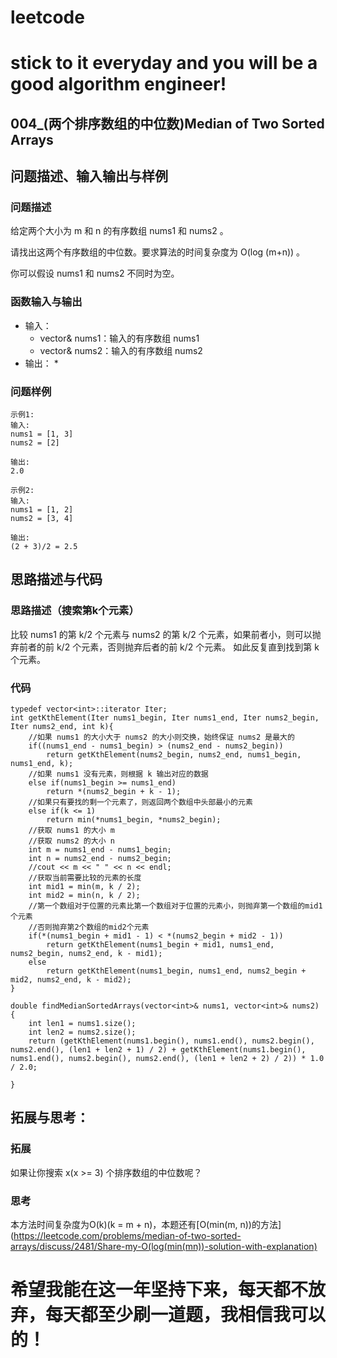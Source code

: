 # leetcode
# stick to it everyday and you will be a good algorithm engineer!
## 004_(两个排序数组的中位数)Median of Two Sorted Arrays
## 问题描述、输入输出与样例

### 问题描述

给定两个大小为 m 和 n 的有序数组 nums1 和 nums2 。

请找出这两个有序数组的中位数。要求算法的时间复杂度为 O(log (m+n)) 。

你可以假设 nums1 和 nums2 不同时为空。


### 函数输入与输出

* 输入：
	* vector<int>& nums1：输入的有序数组 nums1
	* vector<int>& nums2：输入的有序数组 nums2
* 输出：
	* 
	
### 问题样例

	示例1:
	输入: 
	nums1 = [1, 3]
	nums2 = [2]
	  
	输出: 
	2.0
	
	示例2:
	输入: 
	nums1 = [1, 2]
	nums2 = [3, 4]
	  
	输出: 
	(2 + 3)/2 = 2.5
	
## 思路描述与代码	
### 思路描述（搜索第k个元素）
	
比较 nums1 的第 k/2 个元素与 nums2 的第 k/2 个元素，如果前者小，则可以抛弃前者的前 k/2 个元素，否则抛弃后者的前 k/2 个元素。
如此反复直到找到第 k 个元素。

### 代码

	typedef vector<int>::iterator Iter;
    int getKthElement(Iter nums1_begin, Iter nums1_end, Iter nums2_begin, Iter nums2_end, int k){
        //如果 nums1 的大小大于 nums2 的大小则交换，始终保证 nums2 是最大的
        if((nums1_end - nums1_begin) > (nums2_end - nums2_begin))
            return getKthElement(nums2_begin, nums2_end, nums1_begin, nums1_end, k);
        //如果 nums1 没有元素，则根据 k 输出对应的数据
        else if(nums1_begin >= nums1_end)
            return *(nums2_begin + k - 1);
        //如果只有要找的剩一个元素了，则返回两个数组中头部最小的元素
        else if(k <= 1)
            return min(*nums1_begin, *nums2_begin);
        //获取 nums1 的大小 m
        //获取 nums2 的大小 n
        int m = nums1_end - nums1_begin;
        int n = nums2_end - nums2_begin;
        //cout << m << " " << n << endl;
        //获取当前需要比较的元素的长度
        int mid1 = min(m, k / 2);
        int mid2 = min(n, k / 2);
        //第一个数组对于位置的元素比第一个数组对于位置的元素小，则抛弃第一个数组的mid1个元素
        //否则抛弃第2个数组的mid2个元素
        if(*(nums1_begin + mid1 - 1) < *(nums2_begin + mid2 - 1))
            return getKthElement(nums1_begin + mid1, nums1_end, nums2_begin, nums2_end, k - mid1);
        else 
            return getKthElement(nums1_begin, nums1_end, nums2_begin + mid2, nums2_end, k - mid2);
    }
    
    double findMedianSortedArrays(vector<int>& nums1, vector<int>& nums2) {
        int len1 = nums1.size();
        int len2 = nums2.size();
        return (getKthElement(nums1.begin(), nums1.end(), nums2.begin(), nums2.end(), (len1 + len2 + 1) / 2) + getKthElement(nums1.begin(), nums1.end(), nums2.begin(), nums2.end(), (len1 + len2 + 2) / 2)) * 1.0 / 2.0;
        
    }
 
## 拓展与思考：
### 拓展

如果让你搜索 x(x >= 3) 个排序数组的中位数呢？

### 思考
本方法时间复杂度为O(k)(k = m + n)，本题还有[O(min(m, n))的方法](https://leetcode.com/problems/median-of-two-sorted-arrays/discuss/2481/Share-my-O(log(min(mn))-solution-with-explanation)
	  
# 希望我能在这一年坚持下来，每天都不放弃，每天都至少刷一道题，我相信我可以的！
